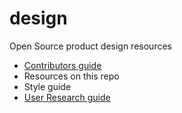 # design
Open Source product design resources

* [Contributors guide](https://github.com/EFForg/design/blob/master/Contributors.md)
* Resources on this repo
* Style guide
* [User Research guide](https://github.com/EFForg/design/blob/master/Research.md)
